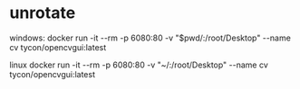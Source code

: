 # unrotate

windows:
docker run -it --rm -p 6080:80 -v "$pwd/:/root/Desktop" --name cv tycon/opencvgui:latest

linux
docker run -it --rm -p 6080:80 -v "~/:/root/Desktop" --name cv tycon/opencvgui:latest

